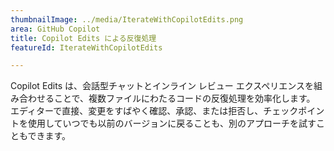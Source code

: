 ```yaml
---
thumbnailImage: ../media/IterateWithCopilotEdits.png
area: GitHub Copilot
title: Copilot Edits による反復処理
featureId: IterateWithCopilotEdits

---
```



Copilot Edits は、会話型チャットとインライン レビュー エクスペリエンスを組み合わせることで、複数ファイルにわたるコードの反復処理を効率化します。 エディターで直接、変更をすばやく確認、承認、または拒否し、チェックポイントを使用していつでも以前のバージョンに戻ることも、別のアプローチを試すこともできます。

